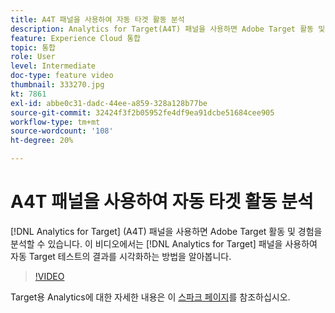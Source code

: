 ```yaml
---
title: A4T 패널을 사용하여 자동 타겟 활동 분석
description: Analytics for Target(A4T) 패널을 사용하면 Adobe Target 활동 및 경험을 분석할 수 있습니다. 이 비디오에서는 Analytics for Target 패널을 사용하여 자동 Target 테스트의 결과를 시각화하는 방법을 알아봅니다.
feature: Experience Cloud 통합
topic: 통합
role: User
level: Intermediate
doc-type: feature video
thumbnail: 333270.jpg
kt: 7861
exl-id: abbe0c31-dadc-44ee-a859-328a128b77be
source-git-commit: 32424f3f2b05952fe4df9ea91dcbe51684cee905
workflow-type: tm+mt
source-wordcount: '108'
ht-degree: 20%

---
```


# A4T 패널을 사용하여 자동 타겟 활동 분석

[!DNL Analytics for Target] (A4T) 패널을 사용하면 Adobe Target 활동 및 경험을 분석할 수 있습니다. 이 비디오에서는 [!DNL Analytics for Target] 패널을 사용하여 자동 Target 테스트의 결과를 시각화하는 방법을 알아봅니다.

>[!VIDEO](https://video.tv.adobe.com/v/333270/?quality=12&learn=on)

Target용 Analytics에 대한 자세한 내용은 이 [스파크 페이지](https://spark.adobe.com/page/Lo3Spm4oBOvwF/)를 참조하십시오.
